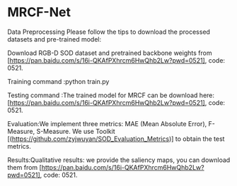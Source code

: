 # MRCF-Net
Data Preprocessing
Please follow the tips to download the processed datasets and pre-trained model:

Download RGB-D SOD dataset and pretrained backbone weights from [https://pan.baidu.com/s/16i-QKAfPXhrcm6HwQhb2Lw?pwd=0521], code: 0521.

Training command :python train.py

Testing command :The trained model for MRCF can be download here:[https://pan.baidu.com/s/16i-QKAfPXhrcm6HwQhb2Lw?pwd=0521], code: 0521.

Evaluation:We implement three metrics: MAE (Mean Absolute Error), F-Measure, S-Measure. We use Toolkit [(https://github.com/zyjwuyan/SOD_Evaluation_Metrics)] to obtain the test metrics.

Results:Qualitative results: we provide the saliency maps, you can download them from [https://pan.baidu.com/s/16i-QKAfPXhrcm6HwQhb2Lw?pwd=0521], code: 0521.
